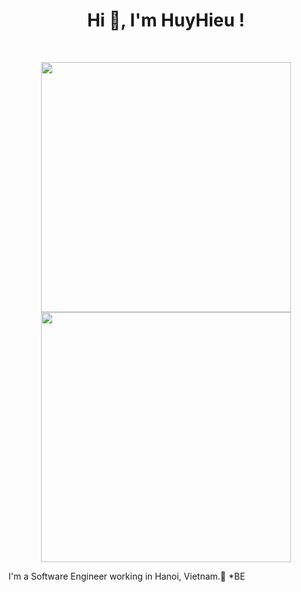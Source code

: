 <h1 align="center">Hi 👋, I'm HuyHieu !</h1>
<br>

<p align = "center">
  <img src = "https://github-readme-stats-sigma-five.vercel.app/api?username=huyhieu19&show_icons=true&theme=tokyonight" width = 400>
  <img src = "https://github-readme-streak-stats.herokuapp.com?user=huyhieu19&theme=blue-green&hide_border=true" width = 400>
</p>

I'm a Software Engineer working in Hanoi, Vietnam.🥳 
*BE

